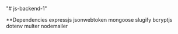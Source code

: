"# js-backend-1" 

**Dependencies
  expressjs
  jsonwebtoken
  mongoose
  slugify
  bcryptjs
  dotenv
  multer
  nodemailer
